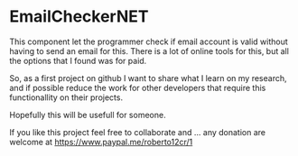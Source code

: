 # EmailCheckerNET

This component let the programmer check if email account is valid without having to send an email for this.
There is a lot of online tools for this, but all the options that I found was for paid.

So, as a first project on github I want to share what I learn on my research, and if possible reduce the work for other developers that require this functionallity on their projects.

Hopefully this will be usefull for someone.

If you like this project feel free to collaborate and ...
any donation are welcome at 
https://www.paypal.me/roberto12cr/1
